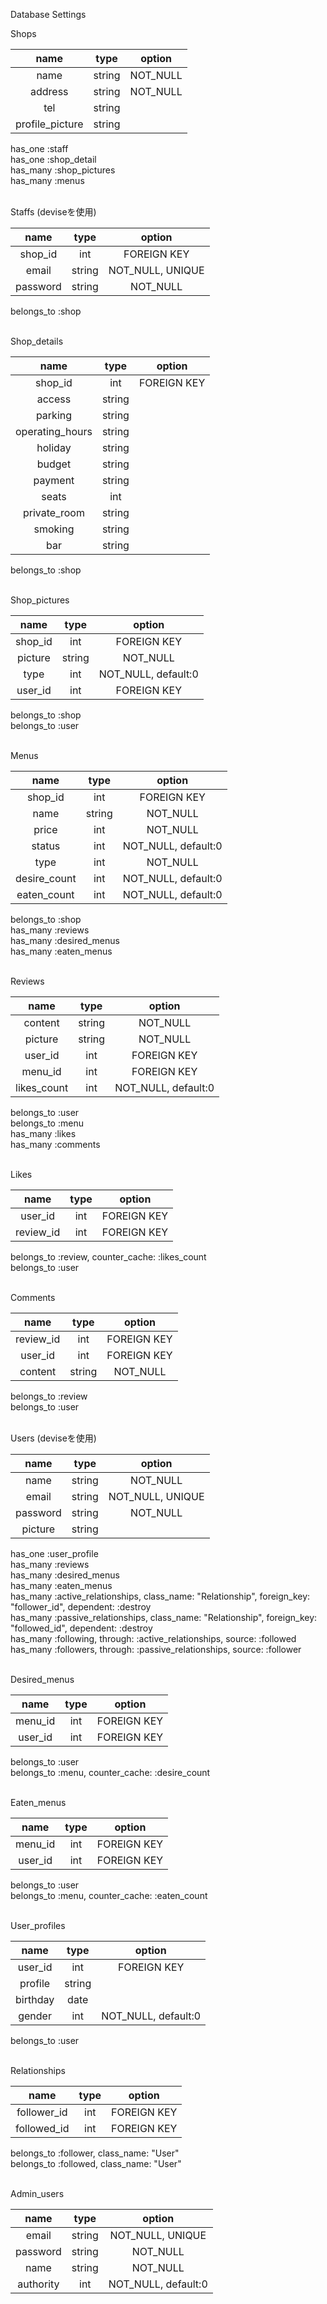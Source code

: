 Database Settings

Shops

|      name       |  type  |  option  |
|:---------------:|:------:|:--------:|
|      name       | string | NOT_NULL |
|     address     | string | NOT_NULL |
|       tel       | string |          |
| profile_picture | string |          |

has_one :staff  
has_one :shop_detail  
has_many :shop_pictures  
has_many :menus

<br>
Staffs (deviseを使用)

|   name   |  type  |      option      |
|:--------:|:------:|:----------------:|
| shop_id  |  int   |   FOREIGN KEY    |
|  email   | string | NOT_NULL, UNIQUE |
| password | string |     NOT_NULL     |

belongs_to :shop

<br>
Shop_details

|      name       |  type  |   option    |
|:---------------:|:------:|:-----------:|
|     shop_id     |  int   | FOREIGN KEY |
|     access      | string |             |
|     parking     | string |             |
| operating_hours | string |             |
|     holiday     | string |             |
|     budget      | string |             |
|     payment     | string |             |
|      seats      |  int   |             |
|  private_room   | string |             |
|     smoking     | string |             |
|       bar       | string |             |

belongs_to :shop

<br>
Shop_pictures

|  name   |  type  |       option        |
|:-------:|:------:|:-------------------:|
| shop_id |  int   |     FOREIGN KEY     |
| picture | string |      NOT_NULL       |
|  type   |  int   | NOT_NULL, default:0 |
| user_id |  int   |     FOREIGN KEY     |

belongs_to :shop  
belongs_to :user

<br>
Menus

|     name     |  type  |       option        |
|:------------:|:------:|:-------------------:|
|   shop_id    |  int   |     FOREIGN KEY     |
|     name     | string |      NOT_NULL       |
|    price     |  int   |      NOT_NULL       |
|    status    |  int   | NOT_NULL, default:0 |
|     type     |  int   |      NOT_NULL       |
| desire_count |  int   | NOT_NULL, default:0 |
| eaten_count  |  int   | NOT_NULL, default:0 |

belongs_to :shop  
has_many :reviews  
has_many :desired_menus  
has_many :eaten_menus



<br>
Reviews

|    name     |  type  |       option        |
|:-----------:|:------:|:-------------------:|
|   content   | string |      NOT_NULL       |
|   picture   | string |      NOT_NULL       |
|   user_id   |  int   |     FOREIGN KEY     |
|   menu_id   |  int   |     FOREIGN KEY     |
| likes_count |  int   | NOT_NULL, default:0 |

belongs_to :user  
belongs_to :menu  
has_many :likes  
has_many :comments

<br>
Likes

|   name    | type |   option    |
|:---------:|:----:|:-----------:|
|  user_id  | int  | FOREIGN KEY |
| review_id | int  | FOREIGN KEY |

belongs_to :review, counter_cache: :likes_count  
belongs_to :user

<br>
Comments

|   name    |  type  |   option    |
|:---------:|:------:|:-----------:|
| review_id |  int   | FOREIGN KEY |
|  user_id  |  int   | FOREIGN KEY |
|  content  | string |  NOT_NULL   |

belongs_to :review  
belongs_to :user

<br>
Users (deviseを使用)

|   name   |  type  |      option      |
|:--------:|:------:|:----------------:|
|   name   | string |     NOT_NULL     |
|  email   | string | NOT_NULL, UNIQUE |
| password | string |     NOT_NULL     |
| picture  | string |                  |

has_one :user_profile  
has_many :reviews  
has_many :desired_menus  
has_many :eaten_menus  
has_many :active_relationships,  class_name:  "Relationship",
                                  foreign_key: "follower_id",
                                  dependent:   :destroy  
 has_many :passive_relationships, class_name:  "Relationship",
                                  foreign_key: "followed_id",
                                  dependent:   :destroy  
 has_many :following, through: :active_relationships,  source: :followed  
 has_many :followers, through: :passive_relationships, source: :follower

<br>
Desired_menus

|  name   | type |   option    |
|:-------:|:----:|:-----------:|
| menu_id | int  | FOREIGN KEY |
| user_id | int  | FOREIGN KEY |

belongs_to :user  
belongs_to :menu, counter_cache: :desire_count

<br>
Eaten_menus

|  name   | type |   option    |
|:-------:|:----:|:-----------:|
| menu_id | int  | FOREIGN KEY |
| user_id | int  | FOREIGN KEY |

belongs_to :user  
belongs_to :menu, counter_cache: :eaten_count

<br>
User_profiles

|   name   |  type  |       option        |
|:--------:|:------:|:-------------------:|
| user_id  |  int   |     FOREIGN KEY     |
| profile  | string |                     |
| birthday |  date  |                     |
|  gender  |  int   | NOT_NULL, default:0 |

belongs_to :user

<br>
Relationships

|    name     | type |   option    |
|:-----------:|:----:|:-----------:|
| follower_id | int  | FOREIGN KEY |
| followed_id | int  | FOREIGN KEY |

belongs_to :follower, class_name: "User"  
belongs_to :followed, class_name: "User"


<br>
Admin_users

|   name    |  type  |       option        |
|:---------:|:------:|:-------------------:|
|   email   | string |  NOT_NULL, UNIQUE   |
| password  | string |      NOT_NULL       |
|   name    | string |      NOT_NULL       |
| authority |  int   | NOT_NULL, default:0 |
